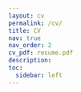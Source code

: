 ```yaml
---
layout: cv
permalink: /cv/
title: CV
nav: true
nav_order: 2
cv_pdf: resume.pdf
description:
toc:
  sidebar: left
---
```

